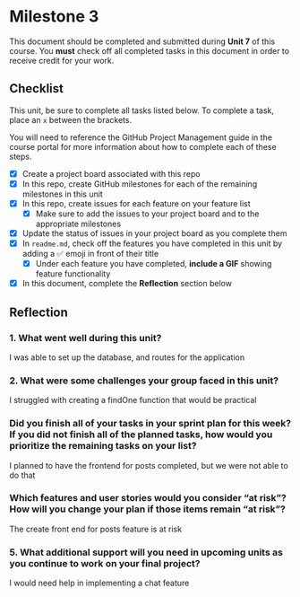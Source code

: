 # Milestone 3

This document should be completed and submitted during **Unit 7** of this course. You **must** check off all completed tasks in this document in order to receive credit for your work.

## Checklist

This unit, be sure to complete all tasks listed below. To complete a task, place an `x` between the brackets.

You will need to reference the GitHub Project Management guide in the course portal for more information about how to complete each of these steps.

- [X] Create a project board associated with this repo
- [X] In this repo, create GitHub milestones for each of the remaining milestones in this unit
- [X] In this repo, create issues for each feature on your feature list
  - [X] Make sure to add the issues to your project board and to the appropriate milestones
- [X] Update the status of issues in your project board as you complete them
- [X] In `readme.md`, check off the features you have completed in this unit by adding a ✅ emoji in front of their title
  - [X] Under each feature you have completed, **include a GIF** showing feature functionality
- [X] In this document, complete the **Reflection** section below

## Reflection

### 1. What went well during this unit?

I was able to set up the database, and routes for the application

### 2. What were some challenges your group faced in this unit?
I struggled with creating a findOne function that would be practical

### Did you finish all of your tasks in your sprint plan for this week? If you did not finish all of the planned tasks, how would you prioritize the remaining tasks on your list?

I planned to have the frontend for posts completed, but we were not able to do that

### Which features and user stories would you consider “at risk”? How will you change your plan if those items remain “at risk”?

The create front end for posts feature is at risk

### 5. What additional support will you need in upcoming units as you continue to work on your final project?

I would need help in implementing a chat feature
